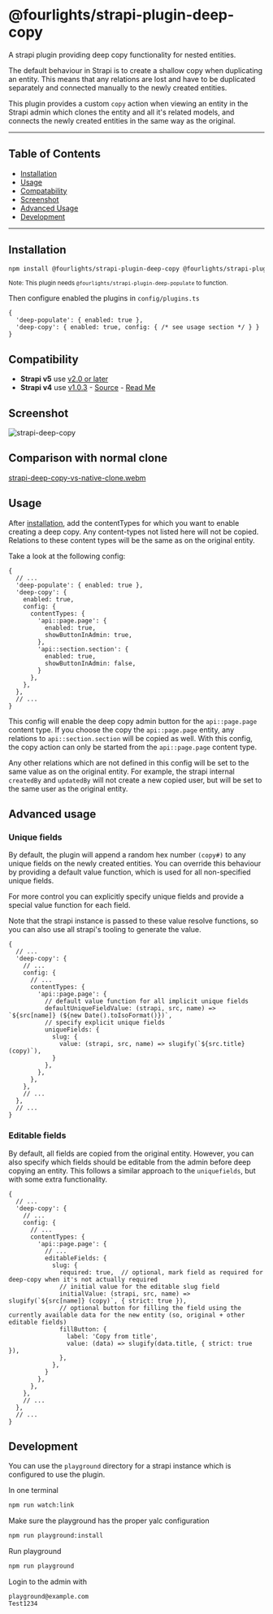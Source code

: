 # @fourlights/strapi-plugin-deep-copy

A strapi plugin providing deep copy functionality for nested entities.

The default behaviour in Strapi is to create a shallow copy when duplicating an entity.
This means that any relations are lost and have to be duplicated separately and connected manually to the newly created entities.

This plugin provides a custom `copy` action when viewing an entity in the Strapi admin which clones the entity and all it's related models, and connects the newly created entities in the same way as the original.

---
## Table of Contents

* [Installation](#installation)
* [Usage](#usage)
* [Compatability](#compatibility)
* [Screenshot](#screenshot)
* [Advanced Usage](#advanced-usage)
* [Development](#development)

---

## Installation

```bash
npm install @fourlights/strapi-plugin-deep-copy @fourlights/strapi-plugin-deep-populate
```
<sub>Note: This plugin needs `@fourlights/strapi-plugin-deep-populate` to function.</sub>

Then configure enabled the plugins in `config/plugins.ts`

```json5
{
  'deep-populate': { enabled: true },
  'deep-copy': { enabled: true, config: { /* see usage section */ } }
}
```

## Compatibility

- **Strapi v5** use [v2.0 or later](https://github.com/Four-Lights-NL/strapi-plugin-deep-copy/releases)
- **Strapi v4** use [v1.0.3](https://github.com/Four-Lights-NL/strapi-plugin-deep-copy/releases/tag/v1.0.3) - [Source](https://github.com/Four-Lights-NL/strapi-plugin-deep-copy/tree/v1.0.3) - [Read Me](https://github.com/Four-Lights-NL/strapi-plugin-deep-copy/blob/v1.0.3/README.md)



## Screenshot

![strapi-deep-copy](https://github.com/user-attachments/assets/33c4f50c-2768-4260-a733-86a83e0e612d)

## Comparison with normal clone

[strapi-deep-copy-vs-native-clone.webm](https://github.com/user-attachments/assets/4a15fbba-547e-4693-9ce5-a895fdb83d7f)


## Usage

After [installation](#installation), add the contentTypes for which you want to enable creating a deep copy.
Any content-types not listed here will not be copied. Relations to these content types will be the same as on the original entity.

Take a look at the following config:

```json5
{
  // ...
  'deep-populate': { enabled: true },
  'deep-copy': {
    enabled: true,
    config: {
      contentTypes: {
        'api::page.page': {
          enabled: true,
          showButtonInAdmin: true,
        },
        'api::section.section': {
          enabled: true,
          showButtonInAdmin: false,
        }
      },
    },
  },
  // ...
}
```

This config will enable the deep copy admin button for the `api::page.page` content type.
If you choose the copy the `api::page.page` entity, any relations to `api::section.section` will be copied as well.
With this config, the copy action can only be started from the `api::page.page` content type.

Any other relations which are not defined in this config will be set to the same value as on the original entity.
For example, the strapi internal `createdBy` and `updatedBy` will not create a new copied user, but will be set to the same user as the original entity.

## Advanced usage

### Unique fields

By default, the plugin will append a random hex number `(copy#)` to any unique fields on the newly created entities.
You can override this behaviour by providing a default value function, which is used for all non-specified unique fields.

For more control you can explicitly specify unique fields and provide a special value function for each field.

Note that the strapi instance is passed to these value resolve functions, so you can also use all strapi's tooling to generate the value.

```json5
{
  // ...
  'deep-copy': {
    // ...
    config: {
      // ...
      contentTypes: {
        'api::page.page': {
          // default value function for all implicit unique fields
          defaultUniqueFieldValue: (strapi, src, name) => `${src[name]} (${new Date().toIsoFormat()})`,
          // specify explicit unique fields
          uniqueFields: {
            slug: {
              value: (strapi, src, name) => slugify(`${src.title} (copy)`),
            }
          },
        },
      },
    },
    // ...
  },
  // ...
}
```

### Editable fields

By default, all fields are copied from the original entity. However, you can also specify which fields should be editable from the admin before deep copying an entity.
This follows a similar approach to the `uniquefields`, but with some extra functionality.

```json5
{
  // ...
  'deep-copy': {
    // ...
    config: {
      // ...
      contentTypes: {
        'api::page.page': {
          // ...
          editableFields: {
            slug: {
              required: true,  // optional, mark field as required for deep-copy when it's not actually required
              // initial value for the editable slug field
              initialValue: (strapi, src, name) => slugify(`${src[name]} (copy)`, { strict: true }),
              // optional button for filling the field using the currently available data for the new entity (so, original + other editable fields)
              fillButton: {
                label: 'Copy from title',
                value: (data) => slugify(data.title, { strict: true }),
              },
            },  
          }
        },
      },
    },
    // ...
  },
  // ...
}
```

## Development

You can use the `playground` directory for a strapi instance which is configured to use the plugin.

In one terminal
```bash
npm run watch:link
```

Make sure the playground has the proper yalc configuration
```bash
npm run playground:install
```

Run playground
```bash
npm run playground
```

Login to the admin with

```
playground@example.com
Test1234
```

